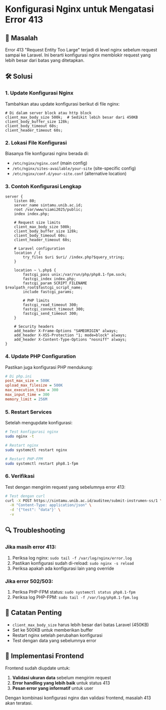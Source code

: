 # Konfigurasi Nginx untuk Mengatasi Error 413

## 🚨 Masalah
Error 413 "Request Entity Too Large" terjadi di level nginx sebelum request sampai ke Laravel. Ini berarti konfigurasi nginx memblokir request yang lebih besar dari batas yang ditetapkan.

## 🛠️ Solusi

### 1. Update Konfigurasi Nginx

Tambahkan atau update konfigurasi berikut di file nginx:

```nginx
# Di dalam server block atau http block
client_max_body_size 500k;  # Sedikit lebih besar dari 450KB
client_body_buffer_size 128k;
client_body_timeout 60s;
client_header_timeout 60s;
```

### 2. Lokasi File Konfigurasi

Biasanya file konfigurasi nginx berada di:
- `/etc/nginx/nginx.conf` (main config)
- `/etc/nginx/sites-available/your-site` (site-specific config)
- `/etc/nginx/conf.d/your-site.conf` (alternative location)

### 3. Contoh Konfigurasi Lengkap

```nginx
server {
    listen 80;
    server_name sintamu.unib.ac.id;
    root /var/www/siami2025/public;
    index index.php;

    # Request size limits
    client_max_body_size 500k;
    client_body_buffer_size 128k;
    client_body_timeout 60s;
    client_header_timeout 60s;

    # Laravel configuration
    location / {
        try_files $uri $uri/ /index.php?$query_string;
    }

    location ~ \.php$ {
        fastcgi_pass unix:/var/run/php/php8.1-fpm.sock;
        fastcgi_index index.php;
        fastcgi_param SCRIPT_FILENAME $realpath_root$fastcgi_script_name;
        include fastcgi_params;
        
        # PHP limits
        fastcgi_read_timeout 300;
        fastcgi_connect_timeout 300;
        fastcgi_send_timeout 300;
    }

    # Security headers
    add_header X-Frame-Options "SAMEORIGIN" always;
    add_header X-XSS-Protection "1; mode=block" always;
    add_header X-Content-Type-Options "nosniff" always;
}
```

### 4. Update PHP Configuration

Pastikan juga konfigurasi PHP mendukung:

```ini
# Di php.ini
post_max_size = 500K
upload_max_filesize = 500K
max_execution_time = 300
max_input_time = 300
memory_limit = 256M
```

### 5. Restart Services

Setelah mengupdate konfigurasi:

```bash
# Test konfigurasi nginx
sudo nginx -t

# Restart nginx
sudo systemctl restart nginx

# Restart PHP-FPM
sudo systemctl restart php8.1-fpm
```

### 6. Verifikasi

Test dengan mengirim request yang sebelumnya error 413:

```bash
# Test dengan curl
curl -X POST https://sintamu.unib.ac.id/auditee/submit-instrumen-ss/1 \
  -H "Content-Type: application/json" \
  -d '{"test": "data"}' \
  -v
```

## 🔍 Troubleshooting

### Jika masih error 413:
1. Periksa log nginx: `sudo tail -f /var/log/nginx/error.log`
2. Pastikan konfigurasi sudah di-reload: `sudo nginx -s reload`
3. Periksa apakah ada konfigurasi lain yang override

### Jika error 502/503:
1. Periksa PHP-FPM status: `sudo systemctl status php8.1-fpm`
2. Periksa log PHP-FPM: `sudo tail -f /var/log/php8.1-fpm.log`

## 📝 Catatan Penting

- `client_max_body_size` harus lebih besar dari batas Laravel (450KB)
- Set ke 500KB untuk memberikan buffer
- Restart nginx setelah perubahan konfigurasi
- Test dengan data yang sebelumnya error

## 🚀 Implementasi Frontend

Frontend sudah diupdate untuk:
1. **Validasi ukuran data** sebelum mengirim request
2. **Error handling yang lebih baik** untuk status 413
3. **Pesan error yang informatif** untuk user

Dengan kombinasi konfigurasi nginx dan validasi frontend, masalah 413 akan teratasi.
